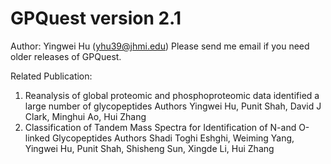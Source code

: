 # GPQuest version 2.1

Author: Yingwei Hu (yhu39@jhmi.edu)
Please send me email if you need older releases of GPQuest.

Related Publication:
1) Reanalysis of global proteomic and phosphoproteomic data identified a large number of glycopeptides
Authors
Yingwei Hu, Punit Shah, David J Clark, Minghui Ao, Hui Zhang
2) Classification of Tandem Mass Spectra for Identification of N-and O-linked Glycopeptides
Authors
Shadi Toghi Eshghi, Weiming Yang, Yingwei Hu, Punit Shah, Shisheng Sun, Xingde Li, Hui Zhang



